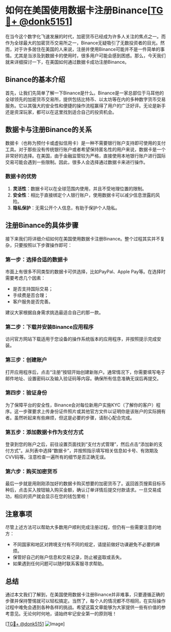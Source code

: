 # 如何在美国使用数据卡注册Binance[[TG💪+ @donk5151](https://t.me/s/donk5151)]

在当今这个数字化飞速发展的时代，加密货币已经成为许多人关注的焦点之一。而作为全球最大的加密货币交易所之一，Binance无疑吸引了无数投资者的目光。然而，对于许多居住在美国的人来说，注册并使用Binance可能并不是一件简单的事情。尤其是当涉及到数据卡的使用时，很多用户可能会感到困惑。那么，今天我们就来详细探讨一下，在美国如何通过数据卡成功注册Binance。

## Binance的基本介绍

首先，让我们先简单了解一下Binance是什么。Binance是一家总部位于马耳他的全球领先的加密货币交易所，提供包括比特币、以太坊等在内的多种数字货币交易服务。它以其强大的安全性和便捷的操作流程赢得了用户的广泛好评。无论是新手还是资深玩家，都可以在这里找到适合自己的投资机会。

## 数据卡与注册Binance的关系

数据卡（也称为预付卡或虚拟信用卡）是一种不需要银行账户支持即可使用的支付工具。对于那些没有传统银行账户或者希望保持匿名性的用户来说，数据卡是一个非常好的选择。在美国，由于金融监管较为严格，直接使用本地银行账户进行国际交易可能会遇到一些限制。因此，很多人会选择通过数据卡来进行操作。

### 数据卡的优势

1. **灵活性**：数据卡可以在全球范围内使用，并且不受地理位置的限制。
2. **安全性**：相比于直接绑定个人银行账户，使用数据卡可以减少信息泄露的风险。
3. **隐私保护**：无需公开个人信息，有助于保护个人隐私。

## 注册Binance的具体步骤

接下来我们将详细介绍如何在美国使用数据卡注册Binance。整个过程其实并不复杂，只要按照以下步骤操作即可：

### 第一步：选择合适的数据卡

市面上有很多不同类型的数据卡可供选择，比如PayPal、Apple Pay等。在选择时需要考虑几个因素：
- 是否支持国际交易；
- 手续费是否合理；
- 客户服务是否完善。

建议大家根据自身需求挑选最适合自己的那一款。

### 第二步：下载并安装Binance应用程序

访问官方网站下载适用于您设备的操作系统版本的应用程序，并按照提示完成安装。

### 第三步：创建账户

打开应用程序后，点击“注册”按钮开始创建新账户。通常情况下，你需要填写电子邮件地址、设置密码以及输入验证码等内容。确保所有信息准确无误后再提交。

### 第四步：验证身份

为了保障平台的安全性，Binance会对每位新用户实施KYC（了解你的客户）程序。这一步骤要求上传身份证件照片或其他官方文件以证明你是该账户的实际拥有者。虽然听起来有些麻烦，但这是必要的步骤，请耐心配合完成。

### 第五步：添加数据卡作为支付方式

登录到您的账户之后，前往设置页面找到“支付方式管理”，然后点击“添加新的支付方式”。从列表中选择“数据卡”，并按照指示填写相关信息如卡号、有效期及CVV码等。注意检查一遍所有的细节是否正确无误。

### 第六步：购买加密货币

最后一步就是用刚刚添加好的数据卡购买想要的加密货币了。返回首页搜索目标币种后，点击买入按钮输入购买金额，确认订单详情后提交付款请求。一旦交易成功，相应的资产就会显示在您的钱包里啦！

## 注意事项

尽管上述方法可以帮助大多数用户顺利完成注册过程，但仍有一些需要注意的地方：

- 不同国家和地区对跨境支付有不同的规定，请提前做好功课避免不必要的麻烦。
- 保管好自己的账户信息和交易记录，防止被盗取或丢失。
- 如果遇到任何问题可以随时联系客服寻求帮助。

## 总结

通过本文我们了解到，在美国使用数据卡注册Binance并非难事，只要遵循正确的步骤并保持警惕就可以轻松搞定。当然了，每个人的情况都不尽相同，在实际操作过程中难免会遇到各种各样的挑战。希望这篇文章能够为大家提供一些有价值的参考意见。无论何时何地，请始终牢记安全第一的原则哦！

[[TG💪+ @donk5151](https://t.me/s/donk5151) ![Image](https://i.postimg.cc/rwNCRYN7/Snipaste-2025-04-30-17-27-05.png)]
